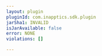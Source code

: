 ```yaml
---
layout: plugin
pluginId: com.inapptics.sdk.plugin
jarSha1: INVALID
isJarAvailable: false
error: NONE
violations: []

---
```

